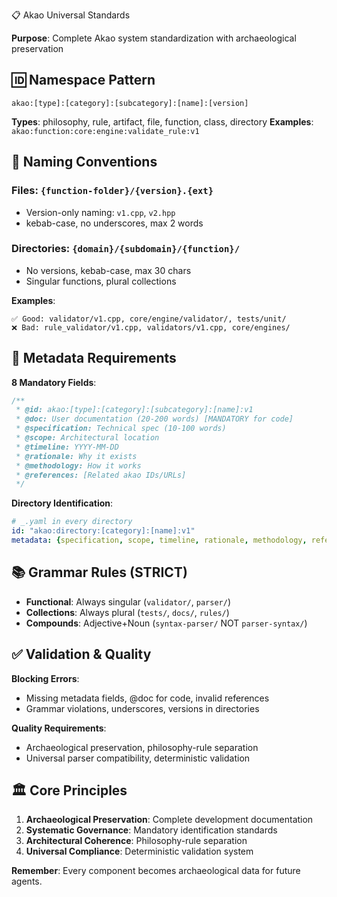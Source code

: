📋 Akao Universal Standards

**Purpose**: Complete Akao system standardization with archaeological preservation

## 🆔 Namespace Pattern
```
akao:[type]:[category]:[subcategory]:[name]:[version]
```
**Types**: philosophy, rule, artifact, file, function, class, directory
**Examples**: `akao:function:core:engine:validate_rule:v1`

## 📁 Naming Conventions
### Files: `{function-folder}/{version}.{ext}`
- Version-only naming: `v1.cpp`, `v2.hpp`
- kebab-case, no underscores, max 2 words

### Directories: `{domain}/{subdomain}/{function}/`
- No versions, kebab-case, max 30 chars
- Singular functions, plural collections

**Examples**:
```
✅ Good: validator/v1.cpp, core/engine/validator/, tests/unit/
❌ Bad: rule_validator/v1.cpp, validators/v1.cpp, core/engines/
```

## 📝 Metadata Requirements
**8 Mandatory Fields**:
```cpp
/**
 * @id: akao:[type]:[category]:[subcategory]:[name]:v1
 * @doc: User documentation (20-200 words) [MANDATORY for code]
 * @specification: Technical spec (10-100 words)
 * @scope: Architectural location
 * @timeline: YYYY-MM-DD
 * @rationale: Why it exists
 * @methodology: How it works
 * @references: [Related akao IDs/URLs]
 */
```

**Directory Identification**:
```yaml
# _.yaml in every directory
id: "akao:directory:[category]:[name]:v1"
metadata: {specification, scope, timeline, rationale, methodology, references}
```

## 📚 Grammar Rules (STRICT)
- **Functional**: Always singular (`validator/`, `parser/`)
- **Collections**: Always plural (`tests/`, `docs/`, `rules/`)
- **Compounds**: Adjective+Noun (`syntax-parser/` NOT `parser-syntax/`)

## ✅ Validation & Quality
**Blocking Errors**:
- Missing metadata fields, @doc for code, invalid references
- Grammar violations, underscores, versions in directories

**Quality Requirements**:
- Archaeological preservation, philosophy-rule separation
- Universal parser compatibility, deterministic validation

## 🏛️ Core Principles
1. **Archaeological Preservation**: Complete development documentation
2. **Systematic Governance**: Mandatory identification standards
3. **Architectural Coherence**: Philosophy-rule separation
4. **Universal Compliance**: Deterministic validation system

**Remember**: Every component becomes archaeological data for future agents.
